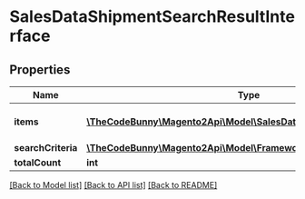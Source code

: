 # SalesDataShipmentSearchResultInterface

## Properties
Name | Type | Description | Notes
------------ | ------------- | ------------- | -------------
**items** | [**\TheCodeBunny\Magento2Api\Model\SalesDataShipmentInterface[]**](SalesDataShipmentInterface.md) | Array of collection items. | 
**searchCriteria** | [**\TheCodeBunny\Magento2Api\Model\FrameworkSearchCriteriaInterface**](FrameworkSearchCriteriaInterface.md) |  | 
**totalCount** | **int** | Total count. | 

[[Back to Model list]](../README.md#documentation-for-models) [[Back to API list]](../README.md#documentation-for-api-endpoints) [[Back to README]](../README.md)


